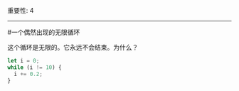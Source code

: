 重要性: 4

---

#一个偶然出现的无限循环

这个循环是无限的。它永远不会结束。为什么？

```js
let i = 0;
while (i != 10) {
  i += 0.2;
}
```

